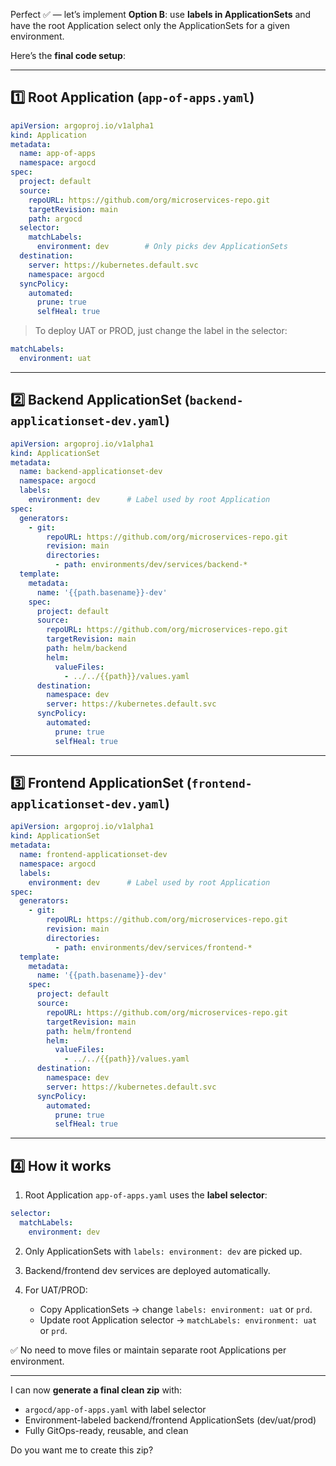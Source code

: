 Perfect ✅ — let’s implement **Option B**: use **labels in ApplicationSets** and have the root Application select only the ApplicationSets for a given environment.

Here’s the **final code setup**:

---

## 1️⃣ Root Application (`app-of-apps.yaml`)

```yaml
apiVersion: argoproj.io/v1alpha1
kind: Application
metadata:
  name: app-of-apps
  namespace: argocd
spec:
  project: default
  source:
    repoURL: https://github.com/org/microservices-repo.git
    targetRevision: main
    path: argocd
  selector:
    matchLabels:
      environment: dev        # Only picks dev ApplicationSets
  destination:
    server: https://kubernetes.default.svc
    namespace: argocd
  syncPolicy:
    automated:
      prune: true
      selfHeal: true
```

> To deploy UAT or PROD, just change the label in the selector:

```yaml
matchLabels:
  environment: uat
```

---

## 2️⃣ Backend ApplicationSet (`backend-applicationset-dev.yaml`)

```yaml
apiVersion: argoproj.io/v1alpha1
kind: ApplicationSet
metadata:
  name: backend-applicationset-dev
  namespace: argocd
  labels:
    environment: dev      # Label used by root Application
spec:
  generators:
    - git:
        repoURL: https://github.com/org/microservices-repo.git
        revision: main
        directories:
          - path: environments/dev/services/backend-*
  template:
    metadata:
      name: '{{path.basename}}-dev'
    spec:
      project: default
      source:
        repoURL: https://github.com/org/microservices-repo.git
        targetRevision: main
        path: helm/backend
        helm:
          valueFiles:
            - ../../{{path}}/values.yaml
      destination:
        namespace: dev
        server: https://kubernetes.default.svc
      syncPolicy:
        automated:
          prune: true
          selfHeal: true
```

---

## 3️⃣ Frontend ApplicationSet (`frontend-applicationset-dev.yaml`)

```yaml
apiVersion: argoproj.io/v1alpha1
kind: ApplicationSet
metadata:
  name: frontend-applicationset-dev
  namespace: argocd
  labels:
    environment: dev      # Label used by root Application
spec:
  generators:
    - git:
        repoURL: https://github.com/org/microservices-repo.git
        revision: main
        directories:
          - path: environments/dev/services/frontend-*
  template:
    metadata:
      name: '{{path.basename}}-dev'
    spec:
      project: default
      source:
        repoURL: https://github.com/org/microservices-repo.git
        targetRevision: main
        path: helm/frontend
        helm:
          valueFiles:
            - ../../{{path}}/values.yaml
      destination:
        namespace: dev
        server: https://kubernetes.default.svc
      syncPolicy:
        automated:
          prune: true
          selfHeal: true
```

---

## 4️⃣ How it works

1. Root Application `app-of-apps.yaml` uses the **label selector**:

```yaml
selector:
  matchLabels:
    environment: dev
```

2. Only ApplicationSets with `labels: environment: dev` are picked up.
3. Backend/frontend dev services are deployed automatically.
4. For UAT/PROD:

   * Copy ApplicationSets → change `labels: environment: uat` or `prd`.
   * Update root Application selector → `matchLabels: environment: uat` or `prd`.

✅ No need to move files or maintain separate root Applications per environment.

---

I can now **generate a final clean zip** with:

* `argocd/app-of-apps.yaml` with label selector
* Environment-labeled backend/frontend ApplicationSets (dev/uat/prod)
* Fully GitOps-ready, reusable, and clean

Do you want me to create this zip?
